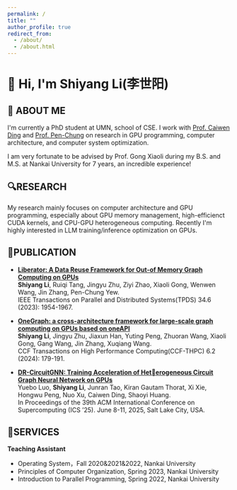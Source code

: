 ```yaml
---
permalink: /
title: ""
author_profile: true
redirect_from: 
  - /about/
  - /about.html
---
```

# 👋 Hi, I'm **Shiyang Li(李世阳)**

## 💼 ABOUT ME
I'm currently a PhD student at UMN, school of CSE. I work with [Prof. Caiwen Ding](https://caiwending.github.io/web/home.html) and [Prof. Pen-Chung](https://cse.umn.edu/cs/pen-chung-yew) on research in GPU programming, computer architecture, and computer system optimization. 

I am very fortunate to be advised by Prof. Gong Xiaoli during my B.S. and M.S. at Nankai University for 7 years, an incredible experience! 

## 🔍RESEARCH

My research mainly focuses on computer architecture and GPU programming, especially about GPU memory management, high-efficienct CUDA kernels, and CPU-GPU heterogeneous computing. Recently I'm highly interested in LLM training/inference optimization on GPUs. 

## 📖PUBLICATION

- [**Liberator: A Data Reuse Framework for Out-of Memory Graph Computing on GPUs**](https://ieeexplore.ieee.org/abstract/document/10107428)  
**Shiyang Li**, Ruiqi Tang, Jingyu Zhu, Ziyi Zhao, Xiaoli Gong, Wenwen Wang, Jin Zhang, Pen-Chung Yew.  
IEEE Transactions on Parallel and Distributed Systems(TPDS) 34.6 (2023): 1954-1967.

- [**OneGraph: a cross-architecture framework for large-scale graph computing on GPUs based on oneAPI**](https://link.springer.com/article/10.1007/s42514-023-00172-w)  
**Shiyang Li**, Jingyu Zhu, Jiaxun Han, Yuting Peng, Zhuoran Wang, Xiaoli Gong, Gang Wang, Jin Zhang, Xuqiang Wang.  
CCF Transactions on High Performance Computing(CCF-THPC) 6.2 (2024): 179-191.

- [**DR-CircuitGNN: Training Acceleration of Heterogeneous Circuit Graph Neural Network on GPUs**](https://hpcrl.github.io/ICS2025-webpage/program/Proceedings_ICS25/ics25-76.pdf)  
Yuebo Luo, **Shiyang Li**, Junran Tao, Kiran Gautam Thorat, Xi Xie, Hongwu Peng, Nuo Xu, Caiwen Ding, Shaoyi Huang.  
In Proceedings of the 39th ACM International Conference on Supercomputing (ICS ’25). June 8-11, 2025, Salt Lake City, USA.

## 🌱SERVICES

**Teaching Assistant**

- Operating System，Fall 2020&2021&2022, Nankai University
- Principles of Computer Organization, Spring 2023, Nankai University
- Introduction to Parallel Programming, Spring 2022, Nankai University 

